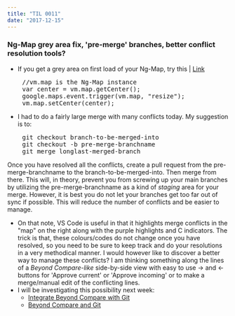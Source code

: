 ```yaml
---
title: "TIL 0011"
date: "2017-12-15"
---
```

### Ng-Map grey area fix, 'pre-merge' branches, better conflict resolution tools?

* If you get a grey area on first load of your Ng-Map, try this | [Link](https://github.com/allenhwkim/angularjs-google-maps#grey-area-in-google-maps)
<pre>
    //vm.map is the Ng-Map instance
    var center = vm.map.getCenter();
    google.maps.event.trigger(vm.map, "resize");
    vm.map.setCenter(center);
</pre>
* I had to do a fairly large merge with many conflicts today. My suggestion is to: 
<pre>
    git checkout branch-to-be-merged-into
    git checkout -b pre-merge-branchname
    git merge longlast-merged-branch
</pre>

Once you have resolved all the conflicts, create a pull request from the pre-merge-branchname to the branch-to-be-merged-into. Then merge from there. This will, in theory, prevent you from screwing up your main branches by utilizing the pre-merge-branchname as a kind of *staging* area for your merge. However, it is best you do not let your branches get too far out of sync if possible. This will reduce the number of conflicts and be easier to manage. 
* On that note, VS Code is useful in that it highlights merge conflicts in the "map" on the right along with the purple highlights and C indicators. The trick is that, these colours/codes do not change once you have resolved, so you need to be sure to keep track and do your resolutions in a very methodical manner. I would however like to discover a better way to manage these conflicts? I am thinking something along the lines of a *Beyond Compare-like* side-by-side view with easy to use -&gt; and &lt;- buttons for 'Approve current' or 'Approve incoming' or to make a merge/manual edit of the conflicting lines. 
* I will be investigating this possibility next week: 
    * [Integrate Beyond Compare with Git](https://gist.github.com/jfromaniello/9207698)
    * [Beyond Compare and Git](http://www.scootersoftware.com/support.php?zz=kb_vcs#gitlinux)



